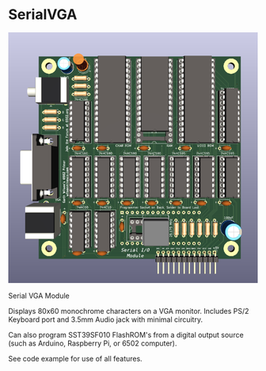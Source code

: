 # SerialVGA

<img src="SerialVGA-Picture.png">

Serial VGA Module

Displays 80x60 monochrome characters on a VGA monitor.   Includes PS/2 Keyboard port and 3.5mm Audio jack with minimal circuitry.

Can also program SST39SF010 FlashROM's from a digital output source (such as Arduino, Raspberry Pi, or 6502 computer).

See code example for use of all features.

